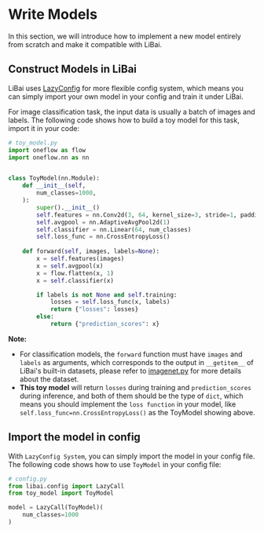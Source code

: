 # Write Models

In this section, we will introduce how to implement a new model entirely from scratch and make it compatible with LiBai.


## Construct Models in LiBai

LiBai uses [LazyConfig](https://libai.readthedocs.io/en/latest/tutorials/Config_System.html) for more flexible config system, which means you can simply import your own model in your config and train it under LiBai.

For image classification task, the input data is usually a batch of images and labels. The following code shows how to build a toy model for this task, import it in your code:
```python
# toy_model.py
import oneflow as flow
import oneflow.nn as nn


class ToyModel(nn.Module):
    def __init__(self, 
        num_classes=1000, 
    ):
        super().__init__()
        self.features = nn.Conv2d(3, 64, kernel_size=3, stride=1, padding=1)
        self.avgpool = nn.AdaptiveAvgPool2d(1)
        self.classifier = nn.Linear(64, num_classes)
        self.loss_func = nn.CrossEntropyLoss()
    
    def forward(self, images, labels=None):
        x = self.features(images)
        x = self.avgpool(x)
        x = flow.flatten(x, 1)
        x = self.classifier(x)

        if labels is not None and self.training:
            losses = self.loss_func(x, labels)
            return {"losses": losses}
        else:
            return {"prediction_scores": x}
```

**Note:**
- For classification models, the ``forward`` function must have ``images`` and ``labels`` as arguments, which corresponds to the output in ``__getitem__`` of LiBai's built-in datasets, please refer to [imagenet.py](https://github.com/Oneflow-Inc/libai/blob/main/libai/data/datasets/imagenet.py) for more details about the dataset.
- **This toy model** will return ``losses`` during training and ``prediction_scores`` during inference, and both of them should be the type of ``dict``, which means you should implement the ``loss function`` in your model, like ``self.loss_func=nn.CrossEntropyLoss()`` as the ToyModel showing above.


## Import the model in config

With ``LazyConfig System``, you can simply import the model in your config file. The following code shows how to use ``ToyModel`` in your config file:
```python
# config.py
from libai.config import LazyCall
from toy_model import ToyModel

model = LazyCall(ToyModel)(
    num_classes=1000
)
```



